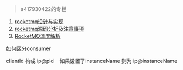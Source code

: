 
> a417930422的专栏

1. [rocketmq设计与实现](http://blog.csdn.net/a417930422/article/category/6423649)
2. [rocketmq源码分析及注意事项](http://blog.csdn.net/a417930422/article/category/6086259)
3. [RocketMQ深度解析](http://blog.csdn.net/chunlongyu/article/category/6638499)

如何区分consumer

clientId 构成 ip@pid    如果设置了instanceName 则为 ip@instanceName
